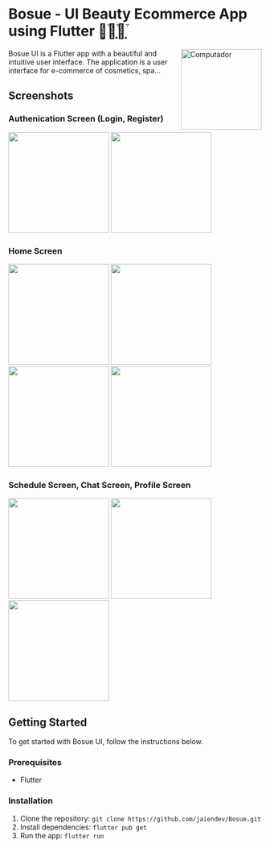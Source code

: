# Bosue - UI Beauty Ecommerce App using Flutter 🌷͙֒🌷͙֒🌷͙֒

<img src="https://github.com/jaiendev/Flutter-Beauty-Ecommerce/assets/67283275/c2eb2eb6-e6c2-477f-a9ef-51f31ebe6c2a" width="160px" height=auto align="right" alt="Computador" border-radius="20px"/>

Bosue UI is a Flutter app with a beautiful and intuitive user interface. The application is a user interface for e-commerce of cosmetics, spa...

## Screenshots

### Authenication Screen (Login, Register)
<p>
<img src="https://github.com/jaiendev/Flutter-Beauty-Ecommerce/assets/67283275/09e96ec8-4910-44a0-94cc-f1c271226d73" width="200px"/>
<img src="https://github.com/jaiendev/Flutter-Beauty-Ecommerce/assets/67283275/c29e7197-0ff4-4446-a530-a7d19ff772e1" width="200px"/>
</p>


### Home Screen
<p>
<img src="https://github.com/jaiendev/Flutter-Beauty-Ecommerce/assets/67283275/a099ee66-bf55-45e5-a094-a6ad4fed4b13" width="200px"/>
<img src="https://github.com/jaiendev/Flutter-Beauty-Ecommerce/assets/67283275/d568336c-6593-4bbc-8131-e30383f10a1c" width="200px"/>
<img src="https://github.com/jaiendev/Flutter-Beauty-Ecommerce/assets/67283275/1d3400a8-2ef0-45ae-b39c-7fe1e1017b25" width="200px"/>
<img src="(https://github.com/jaiendev/Flutter-Beauty-Ecommerce/assets/67283275/ded61f75-7303-44ae-abd7-f64a18a5974e" width="200px"/>
</p>


### Schedule Screen, Chat Screen, Profile Screen
<p>
<img src="https://github.com/jaiendev/Flutter-Beauty-Ecommerce/assets/67283275/c4773ef2-b432-4bc6-8916-fa3d1ae3fa54" width="200px"/>
<img src="https://github.com/jaiendev/Flutter-Beauty-Ecommerce/assets/67283275/42840d69-d91a-44eb-8b18-a7db611e9030" width="200px"/>
<img src="https://github.com/jaiendev/Flutter-Beauty-Ecommerce/assets/67283275/d0015668-2f5a-4dc8-89ac-468243e28d7d" width="200px"/>
</p>

## Getting Started

To get started with Bosue UI, follow the instructions below.

### Prerequisites
- Flutter

### Installation
1. Clone the repository: `git clone https://github.com/jaiendev/Bosue.git`
2. Install dependencies: `flutter pub get`
3. Run the app: `flutter run`
